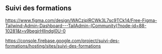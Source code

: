 ## Suivi des formations

https://www.figma.com/design/WACziplRCWk3L7sc9TCk14/Free-Figma-Tailwind-Admin-Dashboard---TailAdmin-(Community)?node-id=88-10281&t=v9begjrHlIndgI0U-0

https://console.firebase.google.com/project/suivi-des-formations/hosting/sites/suivi-des-formations
